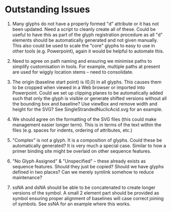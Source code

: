 # Outstanding Issues

1. Many glyphs do not have a properly formed "d" attribute or it has not been updated. Need a script to cleanly create all of these. Could be useful to have this as part of the glyph registration procedure as all "d" elements should be automatically generated and not given manually. This also could be used to scale the "core" glyphs to easy to use in other tools (e.g. Powerpoint), again it would be helpful to automate this.

2. Need to agree on path naming and ensuring we minimise paths to simplify customisation in tools. For example, multiple paths at present are used for wiggly location stems – need to consolidate.

3. The origin (baseline start point) is (0,0) in all glyphs. This causes them to be cropped when viewed in a Web browser or imported into Powerpoint. Could we set up clipping planes to be automatically added such that only the glyph is visible or generate shifted versions without all the bounding box and baseline? Use viewBox and remove width and height for the SVG? See SingleStrandedNuclicAcid.svg for an example.

4. We should agree on the formatting of the SVG files (this could make management easier longer term). This is in terms of the text within the files (e.g. spaces for indents, ordering of attributes, etc.)

5. "Complex" is not a glyph. It is a composition of glyphs. Could these be automatically generated? It is very much a special case. Similar to how a primer binding site might be overlaid on other sequence features.

6. "No Glyph Assigned" & "Unspecified" – these already exists as sequence features. Should they just be copied? Should we have glyphs defined in two places? Can we merely symlink somehow to reduce maintenance?

7. ssNA and dsNA should be able to be concatenated to create longer versions of the symbol. A small 2 element part should be provided as symbol ensuring proper alignment of baselines will case correct joining of symbols. See ssNA for an example where this works.